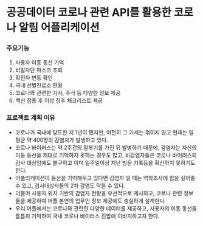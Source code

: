 # 공공데이터 코로나 관련 API를 활용한 코로나 알림 어플리케이션

### 주요기능
1. 사용자 이동 동선 기억
2. 비말차단 마스크 조회
3. 확진자 변동 확인
4. 국내 선별진료소 현황
5. 코로나와 관련한 기사, 주식 등 다양한 정보 제공
6. 백신 접종 후 이상 징후 체크리스트 제공


### 프로젝트 계획 이유
- 코로나가 국내에 당도한 지 1년이 됐지만, 여전히 그 기세는 꺾이지 않고 현재는 일평균 약 400명의 감염자가 발생하고 있다. 
- 코로나 바이러스는 약 2주간의 잠복기를 가진 뒤 발병하기 때문에, 감염자는 자신의 이동 동선을 제대로 기억하지 못하는 경우도 많고, 비감염자들은 코로나 바이러스의 검사 대상임에도 불구하고 이미 일주일이상 지난 방문 기록등을 확신하지 못하기도 한다. 
- 어플리케이션이 동선을 기억해두고 있다면 감염자 일 때는 역학조사에 힘을 실어줄 수 있고, 검사대상자들의 2차 감염도 막을 수 있다. 
- 더불어 사용자 위치 기반의 감염자 현황을 우선적으로 제시하고, 코로나 관련 정보들을 제공하여 어플 본연의 업무인 정보 제공에도 충실하게 설계한다. 
- 우리 어플에서는 코로나와 관련한 다양한 데이터를 제공하고, 사용자의 이동 동선을 틈틈히 기억하여 국내 코로나 바이러스 진압에 이바지하고자 한다.
